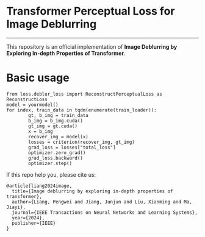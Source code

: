 # Transformer Perceptual Loss for Image Deblurring
----------
This repository is an official implementation of **Image Deblurring by Exploring In-depth Properties of Transformer**.


# Basic usage

```
from loss.deblur_loss import ReconstructPerceptualLoss as ReconstructLoss
model = yourmodel()
for index, train_data in tqdm(enumerate(train_loader)):
        gt, b_img = train_data
        b_img = b_img.cuda()
        gt_img = gt.cuda()
        x = b_img
        recover_img = model(x)
        losses = criterion(recover_img, gt_img)
        grad_loss = losses["total_loss"]
        optimizer.zero_grad()
        grad_loss.backward()
        optimizer.step()
```

If this repo help you, please cite us:
```
@article{liang2024image,
  title={Image deblurring by exploring in-depth properties of transformer},
  author={Liang, Pengwei and Jiang, Junjun and Liu, Xianming and Ma, Jiayi},
  journal={IEEE Transactions on Neural Networks and Learning Systems},
  year={2024},
  publisher={IEEE}
}
```
